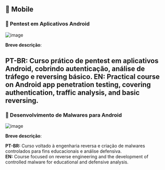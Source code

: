 ## 📱 Mobile

### 🧩 Pentest em Aplicativos Android

![image]( https://github.com/user-attachments/assets/268ad465-00a4-4eaf-ba49-ffacfa5f5dd5)

 **Breve descrição**:

  **PT-BR:** Curso prático de pentest em aplicativos Android, cobrindo autenticação, análise de tráfego e reversing básico.
  **EN:** Practical course on Android app penetration testing, covering authentication, traffic analysis, and basic reversing.
---

### 🧠 Desenvolvimento de Malwares para Android

![image](https://github.com/user-attachments/assets/40af22c8-2b91-414f-9b06-349d828b6a67)

**Breve descrição**:

  **PT-BR:** Curso voltado à engenharia reversa e criação de malwares controlados para fins educacionais e análise defensiva.  
  **EN:** Course focused on reverse engineering and the development of controlled malware for educational and defensive analysis.
